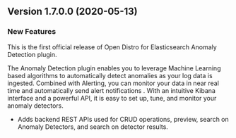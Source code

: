 ## Version 1.7.0.0 (2020-05-13)

### New Features

This is the first official release of Open Distro for Elasticsearch Anomaly Detection plugin.

The Anomaly Detection plugin enables you to leverage Machine Learning based algorithms to automatically detect anomalies as your log data is ingested. Combined with Alerting, you can monitor your data in near real time and automatically send alert notifications . With an intuitive Kibana interface and a powerful API, it is easy to set up, tune, and monitor your anomaly detectors.

* Adds backend REST APIs used for CRUD operations, preview, search on Anomaly Detectors, and search on detector results.

